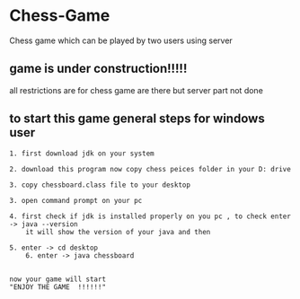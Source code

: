 # Chess-Game
Chess game which can be played by two users using server

## game is under construction!!!!!
all restrictions are for chess game are there 
but server part not done

## to start this game general steps for windows user

	1. first download jdk on your system  

	2. download this program now copy chess peices folder in your D: drive

	3. copy chessboard.class file to your desktop

	3. open command prompt on your pc

	4. first check if jdk is installed properly on you pc , to check enter -> java --version
		it will show the version of your java and then

	5. enter -> cd desktop  
    	6. enter -> java chessboard


	now your game will start 
	"ENJOY THE GAME  !!!!!!"

